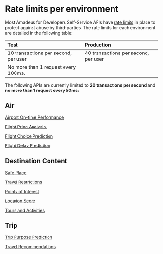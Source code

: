 # Rate limits per environment

Most Amadeus for Developers Self-Service APIs have [rate limits](https://developers.amadeus.com/self-service/apis-docs/guides/rate-limits-745) in place to protect against abuse by third-parties. The rate limits for each environment are detailed in the following table:

| **Test** | **Production** |
| :--- | :--- |
| 10 transactions per second, per user | 40 transactions per second, per user  |
| No more than 1 request every 100ms. | |

The following APIs are currently limited to **20 transactions per second** and **no more than 1 request every 50ms**:


## Air

[Airport On-time Performance](https://developers.amadeus.com/self-service/category/air/api-doc/airport-on-time-performance)

[Flight Price Analysis ](https://developers.amadeus.com/self-service/category/air/api-doc/flight-price-analysis)

[Flight Choice Prediction](https://developers.amadeus.com/self-service/category/air/api-doc/flight-choice-prediction)

[Flight Delay Prediction](https://developers.amadeus.com/self-service/category/air/api-doc/flight-delay-prediction)

## Destination Content

[Safe Place](https://developers.amadeus.com/self-service/category/destination-content/api-doc/safe-place)

[Travel Restrictions](https://developers.amadeus.com/self-service/category/destination-content/api-doc/travel-restrictions)

[Points of Interest](https://developers.amadeus.com/self-service/category/destination-content/api-doc/points-of-interest)

[Location Score](https://developers.amadeus.com/self-service/category/destination-content/api-doc/location-score)

[Tours and Activities](https://developers.amadeus.com/self-service/category/destination-content/api-doc/tours-and-activities)

## Trip

[Trip Purpose Prediction](https://developers.amadeus.com/self-service/category/trip/api-doc/trip-purpose-prediction)

[Travel Recommendations](https://developers.amadeus.com/self-service/category/trip/api-doc/travel-recommendations)
